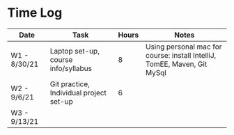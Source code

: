 # Time Log

| Date | Task | Hours | Notes|
|------|------|-------|------|
|W1 - 8/30/21|Laptop set-up, course info/syllabus|8|Using personal mac for course: install IntelliJ, TomEE, Maven, Git MySql |
|W2 - 9/6/21|Git practice, Individual project set-up|6||
|W3 - 9/13/21||||